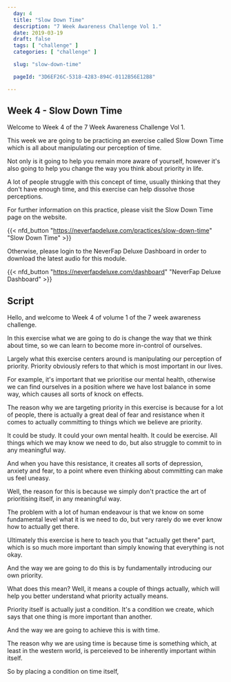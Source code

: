 ```yaml
---
  day: 4
  title: "Slow Down Time"
  description: "7 Week Awareness Challenge Vol 1."
  date: 2019-03-19
  draft: false
  tags: [ "challenge" ]
  categories: [ "challenge" ]

  slug: "slow-down-time"

  pageId: "3D6EF26C-5318-4283-894C-0112B56E12B8"

---
```


## Week 4 - Slow Down Time

Welcome to Week 4 of the 7 Week Awareness Challenge Vol 1.

This week we are going to be practicing an exercise called Slow Down Time which is all about manipulating our perception of time. 

Not only is it going to help you remain more aware of yourself, however it's also going to help you change the way you think about priority in life.

A lot of people struggle with this concept of time, usually thinking that they don't have enough time, and this exercise can help dissolve those perceptions. 

For further information on this practice, please visit the Slow Down Time page on the website.


{{< nfd_button "https://neverfapdeluxe.com/practices/slow-down-time" "Slow Down Time" >}}


Otherwise, please login to the NeverFap Deluxe Dashboard in order to download the latest audio for this module.


{{< nfd_button "https://neverfapdeluxe.com/dashboard" "NeverFap Deluxe Dashboard" >}}


## Script

<!-- INTRO -->

Hello, and welcome to Week 4 of volume 1 of the 7 week awareness challenge.

In this exercise what we are going to do is change the way that we think about time, so we can learn to become more in-control of ourselves.

Largely what this exercise centers around is manipulating our perception of priority. Priority obviously refers to that which is most important in our lives. 

<!-- CONTEXT -->

For example, it's important that we prioritise our mental health, otherwise we can find ourselves in a position where we have lost balance in some way, which causes all sorts of knock on effects.

The reason why we are targeting priority in this exercise is because for a lot of people, there is actually a great deal of fear and resistance when it comes to actually committing to things which we believe are priority. 

It could be study. It could your own mental health. It could be exercise. All things which we may know we need to do, but also struggle to commit to in any meaningful way.

And when you have this resistance, it creates all sorts of depression, anxiety and fear, to a point where even thinking about committing can make us feel uneasy. 

Well, the reason for this is because we simply don't practice the art of prioritising itself, in any meaningful way. 

The problem with a lot of human endeavour is that we know on some fundamental level what it is we need to do, but very rarely do we ever know how to actually get there.

Ultimately this exercise is here to teach you that "actually get there" part, which is so much more important than simply knowing that everything is not okay.

<!-- EXERCISE -->

And the way we are going to do this is by fundamentally introducing our own priority. 

What does this mean? Well, it means a couple of things actually, which will help you better understand what priority actually means. 

Priority itself is actually just a condition. It's a condition we create, which says that one thing is more important than another.

And the way we are going to achieve this is with time.

The reason why we are using time is because time is something which, at least in the western world, is perceieved to be inherently important within itself.

So by placing a condition on time itself,
